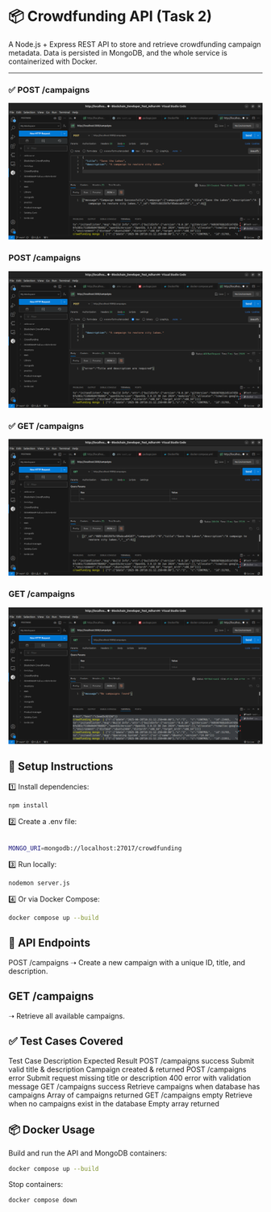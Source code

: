 # 📦 Crowdfunding API (Task 2)

A Node.js + Express REST API to store and retrieve crowdfunding campaign metadata. Data is persisted in MongoDB, and the whole service is containerized with Docker.

---


### ✅ POST /campaigns
![Post Campaign Success](Screenshot/Add%20Campaign.png)

### POST /campaigns
![Post Campaign Error](Screenshot/Post%20Error.png)

### ✅ GET /campaigns
![Get Campaigns Success](Screenshot/Get%20Campaign.png)

###  GET /campaigns
![Get Campaigns Empty](Screenshot/Empty%20Campaign.png)

## 🚀 Setup Instructions

1️⃣ Install dependencies:

```bash
npm install
```
2️⃣ Create a .env file:

```bash

MONGO_URI=mongodb://localhost:27017/crowdfunding
```

3️⃣ Run locally:


```bash
nodemon server.js
```

4️⃣ Or via Docker Compose:

```bash
docker compose up --build
```

## 📑 API Endpoints
POST /campaigns
➝ Create a new campaign with a unique ID, title, and description.

## GET /campaigns
➝ Retrieve all available campaigns.

## ✅ Test Cases Covered
Test Case	Description	Expected Result
POST /campaigns success	Submit valid title & description	Campaign created & returned
POST /campaigns error	Submit request missing title or description	400 error with validation message
GET /campaigns success	Retrieve campaigns when database has campaigns	Array of campaigns returned
GET /campaigns empty	Retrieve when no campaigns exist in the database	Empty array returned


## 📦 Docker Usage
Build and run the API and MongoDB containers:

```bash
docker compose up --build
```

Stop containers:

```bash
docker compose down
```
